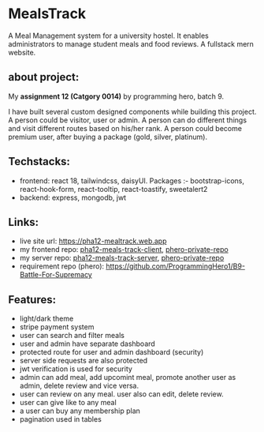 # MealsTrack
A Meal Management system for a university hostel. It enables administrators to manage student meals and food reviews. A fullstack mern website. 

## about project:
My **assignment 12 (Catgory 0014)** by programming hero, batch 9.  

I have built several custom designed components while building this project. A person could be visitor, user or admin. A person can do different things and visit different routes based on his/her rank. A person could become premium user, after buying a package (gold, silver, platinum).

## Techstacks:
- frontend: react 18, tailwindcss, daisyUI. Packages :- bootstrap-icons, react-hook-form, react-tooltip, react-toastify, sweetalert2
- backend: express, mongodb, jwt

## Links:
  - live site url: https://pha12-mealtrack.web.app 
  - my frontend repo: [pha12-meals-track-client](https://github.com/rahatfaruk/pha12-meals-track-client), [phero-private-repo](https://github.com/programming-hero-web-course1/b9a12-client-side-rahatfaruk) 
  - my server repo: [pha12-meals-track-server](https://github.com/rahatfaruk/pha12-meals-track-server), [phero-private-repo](https://github.com/programming-hero-web-course1/b9a12-server-side-rahatfaruk) 
  - requirement repo (phero): https://github.com/ProgrammingHero1/B9-Battle-For-Supremacy     

## Features:
  - light/dark theme 
  - stripe payment system 
  - user can search and filter meals
  - user and admin have separate dashboard
  - protected route for user and admin dashboard (security)
  - server side requests are also protected 
  - jwt verification is used for security
  - admin can add meal, add upcomint meal, promote another user as admin, delete review and vice versa.
  - user can review on any meal. user also can edit, delete review.
  - user can give like to any meal 
  - a user can buy any membership plan
  - pagination used in tables
